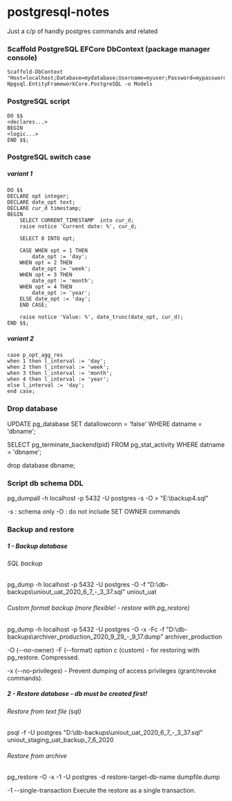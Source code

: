 # postgresql-notes
Just a c/p of handly postgres commands and related 

### Scaffold PostgreSQL EFCore DbContext (package manager console)

```
Scaffold-DbContext "Host=localhost;Database=mydatabase;Username=myuser;Password=mypassword" Npgsql.EntityFrameworkCore.PostgreSQL -o Models
```

### PostgreSQL script
```
DO $$
<declares...>
BEGIN
<logic...>
END $$;
```

### PostgreSQL switch case

##### variant 1

```
DO $$
DECLARE opt integer;
DECLARE date_opt text;
DECLARE cur_d timestamp;
BEGIN
	SELECT CURRENT_TIMESTAMP  into cur_d;
    raise notice 'Current date: %', cur_d;

	SELECT 8 INTO opt;
	
	CASE WHEN opt = 1 THEN
  		date_opt := 'day';
	WHEN opt = 2 THEN
  		date_opt := 'week';
	WHEN opt = 3 THEN
		date_opt := 'month';
	WHEN opt = 4 THEN
		date_opt := 'year';
	ELSE date_opt := 'day';
	END CASE;
	
	raise notice 'Value: %', date_trunc(date_opt, cur_d);
END $$;

```

##### variant 2

```
case p_opt_agg_res
when 1 then l_interval := 'day';
when 2 then l_interval := 'week';
when 3 then l_interval := 'month';
when 4 then l_interval := 'year';
else l_interval := 'day';
end case;
```

### Drop database

UPDATE pg_database SET datallowconn = 'false' WHERE datname = 'dbname';

SELECT pg_terminate_backend(pid)
FROM pg_stat_activity
WHERE datname = 'dbname';

drop database dbname;

### Script db schema DDL

pg_dumpall -h localhost -p 5432 -U postgres -s -O > "E:\backup4.sql"

-s : schema only
-O : do not include SET OWNER commands 

### Backup and restore 

##### 1 - Backup database

###### SQL backup
pg_dump -h localhost -p 5432 -U postgres -O -f "D:\\db-backups\\uniout_uat_2020_6_7_-_3_37.sql" uniout_uat

###### Custom format backup (more flexible! - restore with pg_restore)
pg_dump -h localhost -p 5432 -U postgres -O -x -Fc -f "D:\db-backups\archiver_production_2020_9_29_-_9_17.dump" archiver_production

-O (--no-owner)
-F (--format)
	option c (custom) - for restoring with pg_restore. Compressed.

-x (--no-privileges) - Prevent dumping of access privileges (grant/revoke commands).


##### 2 - Restore database - db must be created first!

###### Restore from text file (sql)
psql -f -U postgres "D:\\db-backups\\uniout_uat_2020_6_7_-_3_37.sql" uniout_staging_uat_backup_7_6_2020

###### Restore from archive
pg_restore -O -x -1 -U postgres -d restore-target-db-name dumpfile.dump

-1
 --single-transaction
 Execute the restore as a single transaction.


